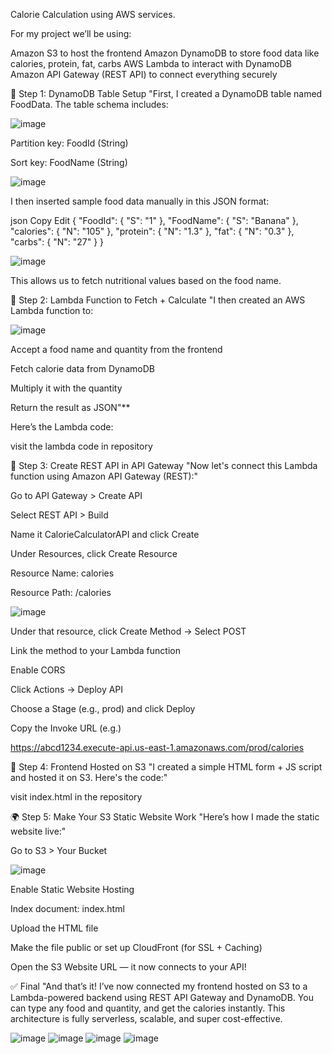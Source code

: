 Calorie Calculation using AWS services. 

For my project we’ll be using:

Amazon S3 to host the frontend
Amazon DynamoDB to store food data like calories, protein, fat, carbs
AWS Lambda to interact with DynamoDB
Amazon API Gateway (REST API) to connect everything securely



🔶 Step 1: DynamoDB Table Setup
"First, I created a DynamoDB table named FoodData.
The table schema includes:

![image](https://github.com/user-attachments/assets/0a508c85-ee67-44b9-a4cb-604bedeec684)

Partition key: FoodId (String)

Sort key: FoodName (String)

![image](https://github.com/user-attachments/assets/e839f192-f385-4847-958c-17dab1156f23)


I then inserted sample food data manually in this JSON format:

json
Copy
Edit
{
  "FoodId": { "S": "1" },
  "FoodName": { "S": "Banana" },
  "calories": { "N": "105" },
  "protein": { "N": "1.3" },
  "fat": { "N": "0.3" },
  "carbs": { "N": "27" }
}

![image](https://github.com/user-attachments/assets/6d654c63-1657-4149-9c7e-2df47d1f2c0c)

This allows us to fetch nutritional values based on the food name.

🔷 Step 2: Lambda Function to Fetch + Calculate
"I then created an AWS Lambda function to:

![image](https://github.com/user-attachments/assets/20d6544d-ac1e-4417-abdf-2decaa66521a)

Accept a food name and quantity from the frontend

Fetch calorie data from DynamoDB

Multiply it with the quantity

Return the result as JSON"**

Here’s the Lambda code:

visit the lambda code in repository 

🔁 Step 3: Create REST API in API Gateway
"Now let's connect this Lambda function using Amazon API Gateway (REST):"

Go to API Gateway > Create API

Select REST API > Build

Name it CalorieCalculatorAPI and click Create

Under Resources, click Create Resource

Resource Name: calories

Resource Path: /calories

![image](https://github.com/user-attachments/assets/2d16e85d-8f9e-43cc-a085-8ba63b80d226)


Under that resource, click Create Method → Select POST

Link the method to your Lambda function

Enable CORS

Click Actions → Deploy API

Choose a Stage (e.g., prod) and click Deploy

Copy the Invoke URL (e.g.)


https://abcd1234.execute-api.us-east-1.amazonaws.com/prod/calories

🧩 Step 4: Frontend Hosted on S3
"I created a simple HTML form + JS script and hosted it on S3. Here's the code:"

visit index.html in the repository

🌍 Step 5: Make Your S3 Static Website Work
"Here’s how I made the static website live:"

Go to S3 > Your Bucket


![image](https://github.com/user-attachments/assets/071382a2-704f-472b-b055-0f6ebb97ddb1)

Enable Static Website Hosting

Index document: index.html

Upload the HTML file

Make the file public or set up CloudFront (for SSL + Caching)

Open the S3 Website URL — it now connects to your API!

✅ Final 
"And that’s it! I’ve now connected my frontend hosted on S3 to a Lambda-powered backend using REST API Gateway and DynamoDB. You can type any food and quantity, and get the calories instantly.
This architecture is fully serverless, scalable, and super cost-effective.

![image](https://github.com/user-attachments/assets/66e88d1a-997b-42e6-bb17-78afc00ede47)
![image](https://github.com/user-attachments/assets/aaef67da-86c9-43b5-ad62-a7cf011301c7)
![image](https://github.com/user-attachments/assets/461c1e84-4b32-4828-9e26-6cb02114baf6)
![image](https://github.com/user-attachments/assets/b88e733a-d901-4b88-92bc-f3ea8be0fbe3)





